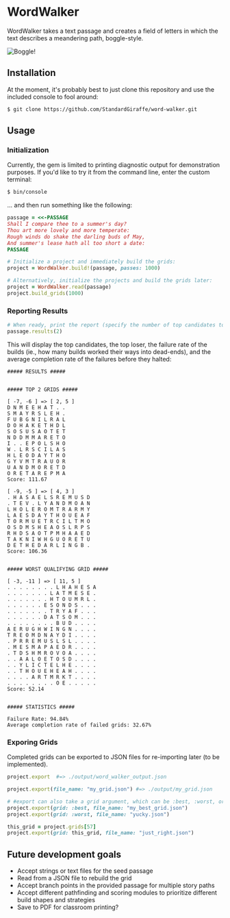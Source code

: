 # WordWalker

WordWalker takes a text passage and creates a field of letters in which the text describes a meandering path, boggle-style.

![Boggle!](https://www.wikihow.com/images/thumb/b/b4/Play-Boggle-Step-19.jpg/aid930445-v4-728px-Play-Boggle-Step-19.jpg)

## Installation

At the moment, it's probably best to just clone this repository and use the included console to fool around:

```bash
$ git clone https://github.com/StandardGiraffe/word-walker.git
```

## Usage

### Initialization

Currently, the gem is limited to printing diagnostic output for demonstration purposes.  If you'd like to try it from the command line, enter the custom terminal:

```bash
$ bin/console
```

... and then run something like the following:

```ruby
passage = <<-PASSAGE
Shall I compare thee to a summer's day?
Thou art more lovely and more temperate:
Rough winds do shake the darling buds of May,
And summer's lease hath all too short a date:
PASSAGE

# Initialize a project and immediately build the grids:
project = WordWalker.build!(passage, passes: 1000)

# Alternatively, initialize the projects and build the grids later:
project = WordWalker.read(passage)
project.build_grids(1000)
```

### Reporting Results

```ruby
# When ready, print the report (specify the number of top candidates to display, default 3):
passage.results(2)
```

This will display the top candidates, the top loser, the failure rate of the builds (ie., how many builds worked their ways into dead-ends), and the average completion rate of the failures before they halted:

```text
##### RESULTS #####


##### TOP 2 GRIDS #####

[ -7, -6 ] => [ 2, 5 ]
D N M E E H A T . .
S M A Y R S L E H .
F U B G N I L R A L
D O H A K E T H D L
S O S U S A O T E T
N D D M M A R E T O
I . . E P O L S H O
W . L R S C I L A S
H L E O D A Y T H O
G Y V M T R A U O R
U A N D M O R E T D
O R E T A R E P M A
Score: 111.67

[ -9, -5 ] => [ 4, 3 ]
. H A S A E L S R E M U S D
. T E V . L Y A N D M O A N
L H O L E R O M T R A R M Y
L A E S D A Y T H O U E A F
T O R M U E T R C I L T M O
O S D M S H E A O S L R P S
R H D S A O T P M H A A E D
T A K N I W H G U O R E T U
D E T H E D A R L I N G B .
Score: 106.36


##### WORST QUALIFYING GRID #####

[ -3, -11 ] => [ 11, 5 ]
. . . . . . . . L H A H E S A
. . . . . . . L A T M E S E .
. . . . . . . H T O U M R L .
. . . . . . E S O N D S . . .
. . . . . . . T R Y A F . . .
. . . . . . D A T S O M . . .
. . . . . . . . B U D . . . .
A E R U G H W I N G N . . . .
T R E O M D N A Y D I . . . .
. P R R E M U S L S L . . . .
. M E S M A P A E D R . . . .
. T D S H M R O V O A . . . .
. . A A L O E T O S D . . . .
. . Y L I C T E L H E . . . .
. . T H O U E H E A H . . . .
. . . . A R T M R K T . . . .
. . . . . . . . O E . . . . .
Score: 52.14


##### STATISTICS #####

Failure Rate: 94.84%
Average completion rate of failed grids: 32.67%
```

### Exporing Grids

Completed grids can be exported to JSON files for re-importing later (to be implemented).

```ruby
project.export  #=> ./output/word_walker_output.json

project.export(file_name: "my_grid.json") #=> ./output/my_grid.json

# #export can also take a grid argument, which can be :best, :worst, or a specific Grid instance.
project.export(grid: :best, file_name: "my_best_grid.json")
project.export(grid: :worst, file_name: "yucky.json")

this_grid = project.grids[57]
project.export(grid: this_grid, file_name: "just_right.json")
```

## Future development goals

- Accept strings or text files for the seed passage
- Read from a JSON file to rebuild the grid
- Accept branch points in the provided passage for multiple story paths
- Accept different pathfinding and scoring modules to prioritize different build shapes and strategies
- Save to PDF for classroom printing?
